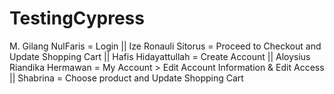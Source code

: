 # TestingCypress

M. Gilang NulFaris = Login 
|| Ize Ronauli Sitorus = Proceed to Checkout and Update Shopping Cart
|| Hafis Hidayattullah = Create Account
|| Aloysius Riandika Hermawan = My Account > Edit Account Information & Edit Access
|| Shabrina = Choose product and Update Shopping Cart
